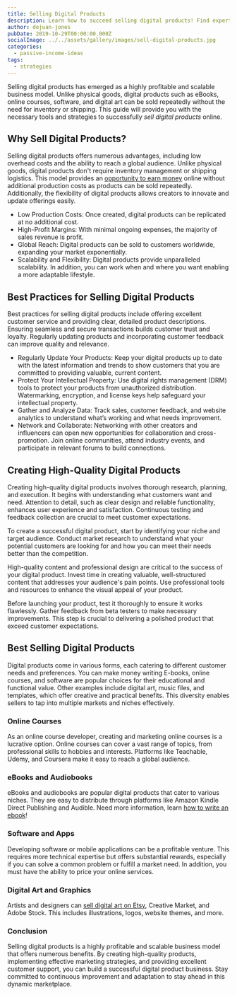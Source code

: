 ```yaml
---
title: Selling Digital Products
description: Learn how to succeed selling digital products! Find expert tips on selling digital products, from creation to marketing and setting up your online store.
author: dejuan-jones
pubDate: 2019-10-29T00:00:00.000Z
socialImage: ../../assets/gallery/images/sell-digital-products.jpg
categories:
  - passive-income-ideas
tags:
  - strategies
---
```


Selling digital products has emerged as a highly profitable and scalable business model. Unlike physical goods, digital products such as eBooks, online courses, software, and digital art can be sold repeatedly without the need for inventory or shipping. This guide will provide you with the necessary tools and strategies to successfully *sell digital products* online.

## Why Sell Digital Products?

Selling digital products offers numerous advantages, including low overhead costs and the ability to reach a global audience. Unlike physical goods, digital products don't require inventory management or shipping logistics. This model provides an [opportunity to earn money](digital-income-ideas) online without additional production costs as products can be sold repeatedly. Additionally, the flexibility of digital products allows creators to innovate and update offerings easily.

* Low Production Costs: Once created, digital products can be replicated at no additional cost.
* High-Profit Margins: With minimal ongoing expenses, the majority of sales revenue is profit.
* Global Reach: Digital products can be sold to customers worldwide, expanding your market exponentially.
* Scalability and Flexibility: Digital products provide unparalleled scalability. In addition, you can work when and where you want enabling a more adaptable lifestyle.

## Best Practices for Selling Digital Products

Best practices for selling digital products include offering excellent customer service and providing clear, detailed product descriptions. Ensuring seamless and secure transactions builds customer trust and loyalty. Regularly updating products and incorporating customer feedback can improve quality and relevance.

* Regularly Update Your Products: Keep your digital products up to date with the latest information and trends to show customers that you are committed to providing valuable, current content.
* Protect Your Intellectual Property: Use digital rights management (DRM) tools to protect your products from unauthorized distribution. Watermarking, encryption, and license keys help safeguard your intellectual property.
* Gather and Analyze Data: Track sales, customer feedback, and website analytics to understand what’s working and what needs improvement.
* Network and Collaborate: Networking with other creators and influencers can open new opportunities for collaboration and cross-promotion. Join online communities, attend industry events, and participate in relevant forums to build connections.

## Creating High-Quality Digital Products

Creating high-quality digital products involves thorough research, planning, and execution. It begins with understanding what customers want and need. Attention to detail, such as clear design and reliable functionality, enhances user experience and satisfaction. Continuous testing and feedback collection are crucial to meet customer expectations.

To create a successful digital product, start by identifying your niche and target audience. Conduct market research to understand what your potential customers are looking for and how you can meet their needs better than the competition.

High-quality content and professional design are critical to the success of your digital product. Invest time in creating valuable, well-structured content that addresses your audience's pain points. Use professional tools and resources to enhance the visual appeal of your product.

Before launching your product, test it thoroughly to ensure it works flawlessly. Gather feedback from beta testers to make necessary improvements. This step is crucial to delivering a polished product that exceed customer expectations.

## Best Selling Digital Products

Digital products come in various forms, each catering to different customer needs and preferences. You can make money writing E-books, online courses, and software are popular choices for their educational and functional value. Other examples include digital art, music files, and templates, which offer creative and practical benefits. This diversity enables sellers to tap into multiple markets and niches effectively.

### Online Courses

As an online course developer, creating and marketing online courses is a lucrative option. Online courses can cover a vast range of topics, from professional skills to hobbies and interests. Platforms like Teachable, Udemy, and Coursera make it easy to reach a global audience.

### eBooks and Audiobooks

eBooks and audiobooks are popular digital products that cater to various niches. They are easy to distribute through platforms like Amazon Kindle Direct Publishing and Audible. Need more information, learn [how to write an ebook](how-to-write-an-ebook)!

### Software and Apps

Developing software or mobile applications can be a profitable venture. This requires more technical expertise but offers substantial rewards, especially if you can solve a common problem or fulfill a market need. In addition, you must have the ability to price your online services.

### Digital Art and Graphics

Artists and designers can [sell digital art on Etsy](sell-products-on-etsy), Creative Market, and Adobe Stock. This includes illustrations, logos, website themes, and more.

### Conclusion

Selling digital products is a highly profitable and scalable business model that offers numerous benefits. By creating high-quality products, implementing effective marketing strategies, and providing excellent customer support, you can build a successful digital product business. Stay committed to continuous improvement and adaptation to stay ahead in this dynamic marketplace.
